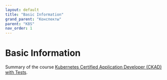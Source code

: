 ```yaml
---
layout: default
title: "Basic Information"
grand_parent: "Конспекты"
parent: "K8S"
nav_order: 1
---
```


# Basic Information

Summary of the course [Kubernetes Certified Application Developer (CKAD) with Tests](https://www.udemy.com/course/certified-kubernetes-application-developer/).